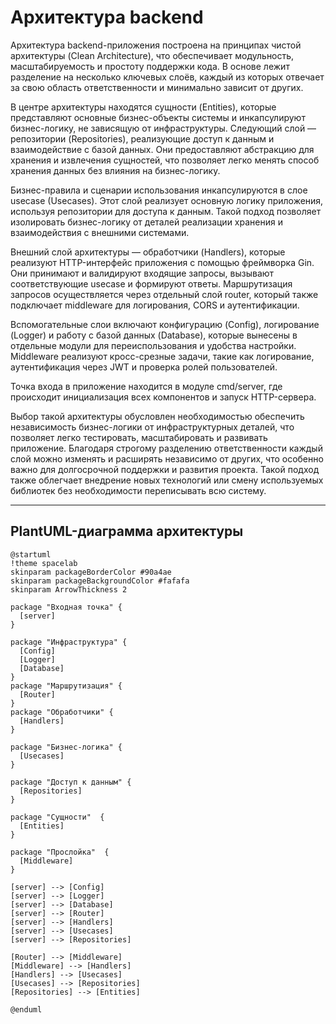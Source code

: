 # Архитектура backend

Архитектура backend-приложения построена на принципах чистой архитектуры (Clean Architecture), что обеспечивает модульность, масштабируемость и простоту поддержки кода. В основе лежит разделение на несколько ключевых слоёв, каждый из которых отвечает за свою область ответственности и минимально зависит от других.

В центре архитектуры находятся сущности (Entities), которые представляют основные бизнес-объекты системы и инкапсулируют бизнес-логику, не зависящую от инфраструктуры. Следующий слой — репозитории (Repositories), реализующие доступ к данным и взаимодействие с базой данных. Они предоставляют абстракцию для хранения и извлечения сущностей, что позволяет легко менять способ хранения данных без влияния на бизнес-логику.

Бизнес-правила и сценарии использования инкапсулируются в слое usecase (Usecases). Этот слой реализует основную логику приложения, используя репозитории для доступа к данным. Такой подход позволяет изолировать бизнес-логику от деталей реализации хранения и взаимодействия с внешними системами.

Внешний слой архитектуры — обработчики (Handlers), которые реализуют HTTP-интерфейс приложения с помощью фреймворка Gin. Они принимают и валидируют входящие запросы, вызывают соответствующие usecase и формируют ответы. Маршрутизация запросов осуществляется через отдельный слой router, который также подключает middleware для логирования, CORS и аутентификации.

Вспомогательные слои включают конфигурацию (Config), логирование (Logger) и работу с базой данных (Database), которые вынесены в отдельные модули для переиспользования и удобства настройки. Middleware реализуют кросс-срезные задачи, такие как логирование, аутентификация через JWT и проверка ролей пользователей.

Точка входа в приложение находится в модуле cmd/server, где происходит инициализация всех компонентов и запуск HTTP-сервера.

Выбор такой архитектуры обусловлен необходимостью обеспечить независимость бизнес-логики от инфраструктурных деталей, что позволяет легко тестировать, масштабировать и развивать приложение. Благодаря строгому разделению ответственности каждый слой можно изменять и расширять независимо от других, что особенно важно для долгосрочной поддержки и развития проекта. Такой подход также облегчает внедрение новых технологий или смену используемых библиотек без необходимости переписывать всю систему.

---

## PlantUML-диаграмма архитектуры

```plantuml
@startuml
!theme spacelab
skinparam packageBorderColor #90a4ae
skinparam packageBackgroundColor #fafafa
skinparam ArrowThickness 2

package "Входная точка" {
  [server]
}

package "Инфраструктура" {
  [Config]
  [Logger]
  [Database]
}
package "Маршрутизация" {
  [Router]
}
package "Обработчики" {
  [Handlers]
}

package "Бизнес-логика" {
  [Usecases]
}

package "Доступ к данным" {
  [Repositories]
}

package "Сущности"  {
  [Entities]
}

package "Прослойка"  {
  [Middleware]
}

[server] --> [Config]
[server] --> [Logger]
[server] --> [Database]
[server] --> [Router]
[server] --> [Handlers]
[server] --> [Usecases]
[server] --> [Repositories]

[Router] --> [Middleware]
[Middleware] --> [Handlers]
[Handlers] --> [Usecases]
[Usecases] --> [Repositories]
[Repositories] --> [Entities]

@enduml
``` 